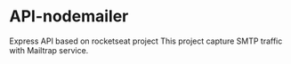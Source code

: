 # API-nodemailer
Express API based on rocketseat project
This project capture SMTP traffic with Mailtrap service.
